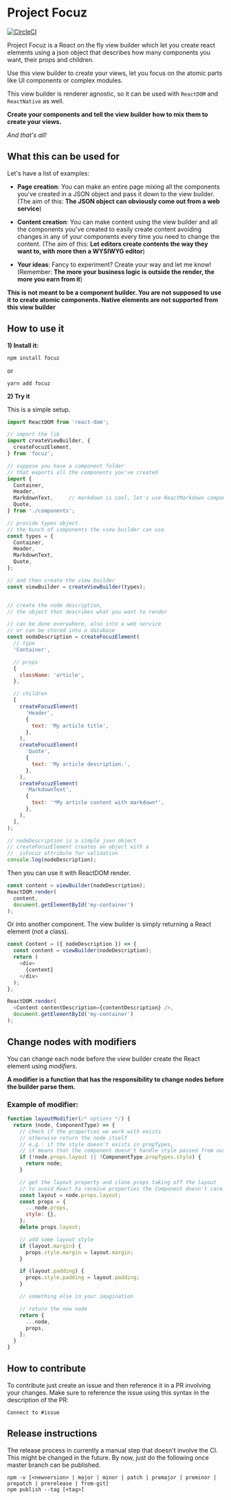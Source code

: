 # Project Focuz
[![CircleCI](https://circleci.com/gh/LucaColonnello/focuz.svg?style=svg)](https://circleci.com/gh/LucaColonnello/focuz)

Project Focuz is a React on the fly view builder which let you create react elements using a json object that describes how many components you want, their props and children.

Use this view builder to create your views, let you focus on the atomic parts like UI components or complex modules.

This view builder is renderer agnostic, so it can be used with `ReactDOM` and `ReactNative` as well.

**Create your components and tell the view builder how to mix them to create your views.**

*And that's all!*


## What this can be used for

Let's have a list of examples:

- **Page creation**: You can make an entire page mixing all the components you've created in a JSON object and pass it down to the view builder. (The aim of this: **The JSON object can obviously come out from a web service**)

- **Content creation**: You can make content using the view builder and all the components you've created to easily create content avoiding changes in any of your components every time you need to change the content. (The aim of this: **Let editors create contents the way they want to, with more then a WYSIWYG editor**)

- **Your ideas**: Fancy to experiment? Create your way and let me know! (Remember: **The more your business logic is outside the render, the more you earn from it**)


**This is not meant to be a component builder.
You are not supposed to use it to create atomic components.
Native elements are not supported from this view builder**


## How to use it

**1) Install it:**

`npm install focuz`

or

`yarn add focuz`

**2) Try it**

This is a simple setup.

```js
import ReactDOM from 'react-dom';

// import the lib
import createViewBuilder, {
  createFocuzElement,
} from 'focuz';

// suppose you have a component folder
// that exports all the components you've created
import {
  Container,
  Header,
  MarkdownText,     // markdown is cool, let's use ReactMarkdown component
  Quote,
} from './components';

// provide types object
// the bunch of components the view builder can use
const types = {
  Container,
  Header,
  MarkdownText,
  Quote,
};

// and then create the view builder
const viewBuilder = createViewBuilder(types);


// create the node description,
// the object that describes what you want to render

// can be done everywhere, also into a web service
// or can be stored into a database
const nodeDescription = createFocuzElement(
  // type
  'Container',

  // props
  {
    className: 'article',
  },

  // children
  [
    createFocuzElement(
      'Header',
      {
        text: 'My article title',
      },
    ),
    createFocuzElement(
      'Quote',
      {
        text: 'My article description.',
      },
    ),
    createFocuzElement(
      'MarkdownText',
      {
        text: '*My article content with markdown*',
      },
    ),
  ],
);

// nodeDescription is a simple json object
// createFocuzElement creates an object with a
// _isFocuz attribute for validation
console.log(nodeDescription);
```

Then you can use it with ReactDOM render.

```js
const content = viewBuilder(nodeDescription);
ReactDOM.render(
  content,
  document.getElementById('my-container')
);
```

Or into another component. The view builder is simply returning a React element (not a class).

```js
const Content = ({ nodeDescription }) => {
  const content = viewBuilder(nodeDescription);
  return (
    <div>
      {content}
    </div>
  );
};

ReactDOM.render(
  <Content contentDescription={contentDescription} />,
  document.getElementById('my-container')
);
```


## Change nodes with modifiers

You can change each node before the view builder create the React element using *modifiers*.

**A modifier is a function that has the responsibility to change nodes before the builder parse them.**

### Example of modifier:

```js
function layoutModifier(/* options */) {
  return (node, ComponentType) => {
    // check if the properties we work with exists
    // otherwise return the node itself
    // e.g.: if the style doesn't exists in propTypes,
    // it means that the component doesn't handle style passed from outside
    if (!node.props.layout || !ComponentType.propTypes.style) {
      return node;
    }

    // get the layout property and clone props taking off the layout
    // to avoid React to receive properties the Component doesn't care of
    const layout = node.props.layout;
    const props = {
      ...node.props,
      style: {},
    };
    delete props.layout;

    // add some layout style
    if (layout.margin) {
      props.style.margin = layout.margin;
    }

    if (layout.padding) {
      props.style.padding = layout.padding;
    }

    // something else in your imagination

    // return the new node
    return {
      ...node,
      props,
    };
  }
}
```

## How to contribute

To contribute just create an issue and then reference it in a PR involving your changes.
Make sure to reference the issue using this syntax in the description of the PR:

`Connect to #issue`


## Release instructions

The release process in currently a manual step that doesn't involve the CI.
This might be changed in the future. By now, just do the following once master branch can be published.

```
npm -v [<newversion> | major | minor | patch | premajor | preminor | prepatch | prerelease | from-git]
npm publish --tag [<tag>]
```
